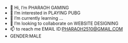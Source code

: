 - 👋 Hi, I’m  PHARAOH GAMING
- 👀 I’m interested in PLAYING PUBG
- 🌱 I’m currently learning ...
- 💞️ I’m looking to collaborate on WEBSITE DESIGNING
- 📫 to reach me                      EMAIL ID:PHARAOH2510@GMAIL.COM
-  GENDER:MALE
